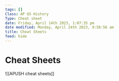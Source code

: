 ```yaml
---
tags: []
Class: AP US History
Type: Cheat sheet
date: Friday, April 14th 2023, 1:07:35 pm
date modified: Monday, April 24th 2023, 9:58:56 am
title: Cheat Sheets
feed: hide
---
```

# Cheat Sheets
![[APUSH cheat sheets]]